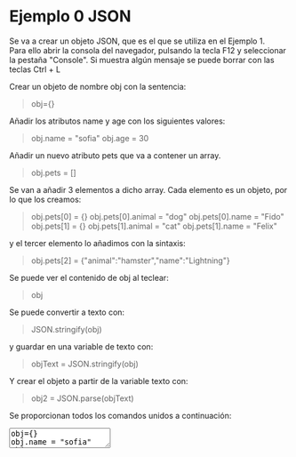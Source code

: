 # Ejemplo 0 JSON

Se va a crear un objeto JSON, que es el que se utiliza en el Ejemplo 1.  
Para ello abrir la consola del navegador, pulsando la tecla F12 y seleccionar la pestaña "Console".
Si muestra algún mensaje se puede borrar con las teclas Ctrl + L

Crear un objeto de nombre obj con la sentencia:
> obj={}

Añadir los atributos name y age con los siguientes valores:
> obj.name = "sofia"
> obj.age = 30

Añadir un nuevo atributo pets que va a contener un array.
> obj.pets = []

Se van a añadir 3 elementos a dicho array. Cada elemento es un objeto, por lo que los creamos:
> obj.pets[0] = {}
> obj.pets[0].animal = "dog"
> obj.pets[0].name = "Fido"
> obj.pets[1] = {}
> obj.pets[1].animal = "cat"
> obj.pets[1].name = "Felix"

y el tercer elemento lo añadimos con la sintaxis:
> obj.pets[2] = {"animal":"hamster","name":"Lightning"}

Se puede ver el contenido de obj al teclear:
> obj

Se puede convertir a texto con:
> JSON.stringify(obj)

y guardar en una variable de texto con:
> objText = JSON.stringify(obj)

Y crear el objeto a partir de la variable texto con:
> obj2 = JSON.parse(objText)

Se proporcionan todos los comandos unidos a continuación:
<textarea>
obj={}
obj.name = "sofia"
obj.age = 30
obj.pets = []
obj.pets[0] = {}
obj.pets[0].animal = "dog"
obj.pets[0].name = "Fido"
obj.pets[1] = {}
obj.pets[1].animal = "cat"
obj.pets[1].name = "Felix"
obj.pets[2] = {"animal":"hamster","name":"Lightning"}
obj
JSON.stringify(obj)
objText = JSON.stringify(obj)
obj2 = JSON.parse(objText)
</textarea>
